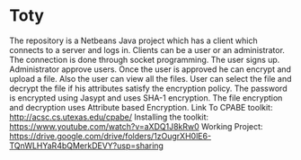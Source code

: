 # Toty
The repository is a Netbeans Java project which has a client which connects to a server and logs in. Clients can be a user or an administrator. The connection is done through socket programming. The user signs up. Administrator approve users. Once the user is approved he can encrypt and upload a file. Also the user can view all the files. User can select the file and decrypt the file if his attributes satisfy the encryption policy.
The password is encrypted using Jasypt and uses SHA-1 encryption.
The file encryption and decryption uses Attribute based Encryption.
Link To CPABE toolkit: http://acsc.cs.utexas.edu/cpabe/
Installing the toolkit: https://www.youtube.com/watch?v=aXDQ1J8kRw0
Working Project: https://drive.google.com/drive/folders/1zOugrXH0lE6-TQnWLHYaR4bQMerkDEVY?usp=sharing
